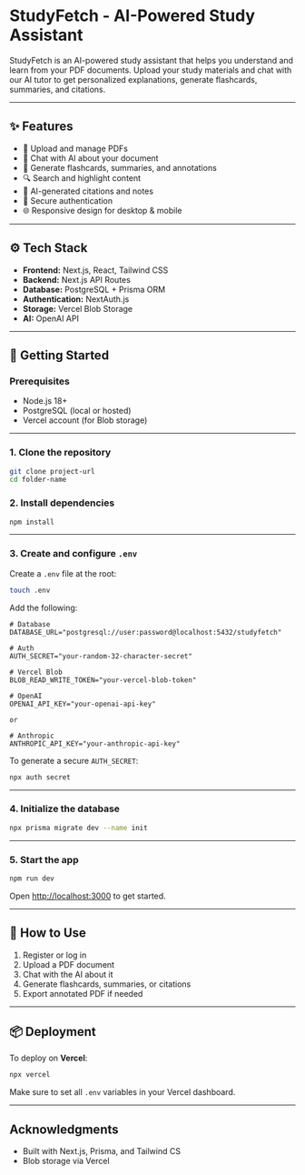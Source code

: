 # StudyFetch - AI-Powered Study Assistant

StudyFetch is an AI-powered study assistant that helps you understand and learn from your PDF documents. Upload your study materials and chat with our AI tutor to get personalized explanations, generate flashcards, summaries, and citations.

---

## ✨ Features

- 📄 Upload and manage PDFs
- 🤖 Chat with AI about your document
- 🧠 Generate flashcards, summaries, and annotations
- 🔍 Search and highlight content
- 🧾 AI-generated citations and notes
- 👤 Secure authentication
- 🌐 Responsive design for desktop & mobile

---

## ⚙️ Tech Stack

- **Frontend:** Next.js, React, Tailwind CSS
- **Backend:** Next.js API Routes
- **Database:** PostgreSQL + Prisma ORM
- **Authentication:** NextAuth.js
- **Storage:** Vercel Blob Storage
- **AI:** OpenAI API

---

## 🚀 Getting Started

### Prerequisites

- Node.js 18+
- PostgreSQL (local or hosted)
- Vercel account (for Blob storage)

---

### 1. Clone the repository

```bash
git clone project-url
cd folder-name
```
### 2. Install dependencies

```bash
npm install
```

---

### 3. Create and configure `.env`

Create a `.env` file at the root:

```bash
touch .env
```

Add the following:

```env
# Database
DATABASE_URL="postgresql://user:password@localhost:5432/studyfetch"

# Auth
AUTH_SECRET="your-random-32-character-secret"

# Vercel Blob
BLOB_READ_WRITE_TOKEN="your-vercel-blob-token"

# OpenAI
OPENAI_API_KEY="your-openai-api-key"

or

# Anthropic
ANTHROPIC_API_KEY="your-anthropic-api-key"

```

To generate a secure `AUTH_SECRET`:

```bash
npx auth secret
```

---

### 4. Initialize the database

```bash
npx prisma migrate dev --name init
```

---

### 5. Start the app

```bash
npm run dev
```

Open [http://localhost:3000](http://localhost:3000) to get started.

---

## 🧠 How to Use

1. Register or log in
2. Upload a PDF document
3. Chat with the AI about it
4. Generate flashcards, summaries, or citations
5. Export annotated PDF if needed

---

## 📦 Deployment

To deploy on **Vercel**:

```bash
npx vercel
```

Make sure to set all `.env` variables in your Vercel dashboard.

---

## Acknowledgments

- Built with Next.js, Prisma, and Tailwind CS
- Blob storage via Vercel
